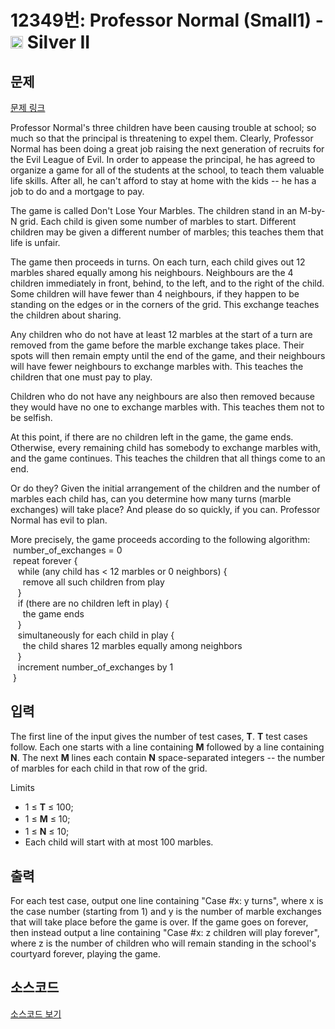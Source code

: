 # 12349번: Professor Normal (Small1) - <img src="https://static.solved.ac/tier_small/9.svg" style="height:20px" /> Silver II

<!-- performance -->

<!-- 문제 제출 후 깃허브에 푸시를 했을 때 제출한 코드의 성능이 입력될 공간입니다.-->

<!-- end -->

## 문제

[문제 링크](https://boj.kr/12349)


<p>Professor Normal's three children have been causing trouble at school; so much so that the principal is threatening to expel them. Clearly, Professor Normal has been doing a great job raising the next generation of recruits for the Evil League of Evil. In order to appease the principal, he has agreed to organize a game for all of the students at the school, to teach them valuable life skills. After all, he can't afford to stay at home with the kids -- he has a job to do and a mortgage to pay.</p>

<p>The game is called Don't Lose Your Marbles. The children stand in an M-by-N grid. Each child is given some number of marbles to start. Different children may be given a different number of marbles; this teaches them that life is unfair.</p>

<p>The game then proceeds in turns. On each turn, each child gives out 12 marbles shared equally among his neighbours. Neighbours are the 4 children immediately in front, behind, to the left, and to the right of the child. Some children will have fewer than 4 neighbours, if they happen to be standing on the edges or in the corners of the grid. This exchange teaches the children about sharing.</p>

<p>Any children who do not have at least 12 marbles at the start of a turn are removed from the game before the marble exchange takes place. Their spots will then remain empty until the end of the game, and their neighbours will have fewer neighbours to exchange marbles with. This teaches the children that one must pay to play.</p>

<p>Children who do not have any neighbours are also then removed because they would have no one to exchange marbles with. This teaches them not to be selfish.</p>

<p>At this point, if there are no children left in the game, the game ends. Otherwise, every remaining child has somebody to exchange marbles with, and the game continues. This teaches the children that all things come to an end.</p>

<p>Or do they? Given the initial arrangement of the children and the number of marbles each child has, can you determine how many turns (marble exchanges) will take place? And please do so quickly, if you can. Professor Normal has evil to plan.</p>

<p>More precisely, the game proceeds according to the following algorithm:<br>
&nbsp;number_of_exchanges = 0<br>
&nbsp;repeat forever {<br>
&nbsp; &nbsp;while (any child has &lt; 12 marbles or 0 neighbors) {<br>
&nbsp; &nbsp; &nbsp;remove all such children from play<br>
&nbsp; &nbsp;}<br>
&nbsp; &nbsp;if (there are no children left in play) {<br>
&nbsp; &nbsp; &nbsp;the game ends<br>
&nbsp; &nbsp;}<br>
&nbsp; &nbsp;simultaneously for each child in play {<br>
&nbsp; &nbsp; &nbsp;the child shares 12 marbles equally among neighbors<br>
&nbsp; &nbsp;}<br>
&nbsp; &nbsp;increment number_of_exchanges by 1<br>
&nbsp;}</p>



## 입력


<p>The first line of the input gives the number of test cases, <strong>T</strong>. <strong>T</strong> test cases follow. Each one starts with a line containing <strong>M</strong> followed by a line containing <strong>N</strong>. The next <strong>M</strong> lines each contain <strong>N</strong> space-separated integers -- the number of marbles for each child in that row of the grid.</p>

<p>Limits</p>

<ul>
<li>1 ≤ <strong>T</strong> ≤ 100;</li>
<li><span style="line-height:1.6em">1 ≤ </span><strong style="line-height:1.6em">M</strong><span style="line-height:1.6em"> ≤ 10;</span></li>
<li>1 ≤ <strong>N</strong> ≤ 10;</li>
<li>Each child will start with at most 100 marbles.</li>
</ul>



## 출력


<p>For each test case, output one line containing "Case #x: y turns", where x is the case number (starting from 1) and y is the number of marble exchanges that will take place before the game is over. If the game goes on forever, then instead output a line containing "Case #x: z children will play forever", where z is the number of children who will remain standing in the school's courtyard forever, playing the game.</p>



## 소스코드

[소스코드 보기](Professor%20Normal%20(Small1).cpp)
